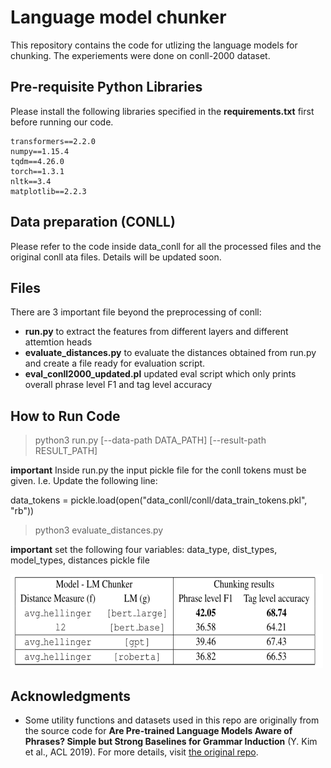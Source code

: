 # Language model chunker

This repository contains the code for utlizing the language models for chunking. The experiements were done on conll-2000 dataset. 

## Pre-requisite Python Libraries

Please install the following libraries specified in the **requirements.txt** first before running our code.

    transformers==2.2.0
    numpy==1.15.4
    tqdm==4.26.0
    torch==1.3.1
    nltk==3.4
    matplotlib==2.2.3
    
## Data preparation (CONLL)

Please refer to the code inside data_conll for all the processed files and the original conll ata files. 
Details will be updated soon. 

## Files

There are 3 important file beyond the preprocessing of conll:

- **run.py** to extract the features from different layers and different attemtion heads
- **evaluate_distances.py** to evaluate the distances obtained from run.py and create a file ready for evaluation script.  
- **eval_conll2000_updated.pl** updated eval script which only prints overall phrase level F1 and tag level accuracy

## How to Run Code

> python3 run.py [--data-path DATA_PATH] [--result-path RESULT_PATH]

  **important** Inside run.py the input pickle file for the conll tokens must be given. I.e. Update the following line:

  data_tokens = pickle.load(open("data_conll/conll/data_train_tokens.pkl", "rb"))

> python3 evaluate_distances.py

  **important** set the following four variables: data_type, dist_types, model_types, distances pickle file


<img src="https://github.com/Anup-Deshmukh/LM-Unsupervised-Chunking/blob/master/new_res1.png" alt="drawing" height="150" width="500"/>

## Acknowledgments

- Some utility functions and datasets used in this repo are originally from the source code for 
**Are Pre-trained Language Models Aware of Phrases? Simple but Strong Baselines for Grammar Induction** (Y. Kim et al., ACL 2019).
For more details, visit [the original repo](https://github.com/galsang/trees_from_transformers). 